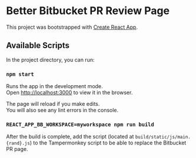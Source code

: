 # Better Bitbucket PR Review Page

This project was bootstrapped with [Create React App](https://github.com/facebook/create-react-app).

## Available Scripts

In the project directory, you can run:

### `npm start`

Runs the app in the development mode.\
Open [http://localhost:3000](http://localhost:3000) to view it in the browser.

The page will reload if you make edits.\
You will also see any lint errors in the console.

### `REACT_APP_BB_WORKSPACE=myworkspace npm run build`

After the build is complete, add the script (located at `build/static/js/main.{rand}.js`) to the Tampermonkey script to be able to replace the Bitbucket PR page.

